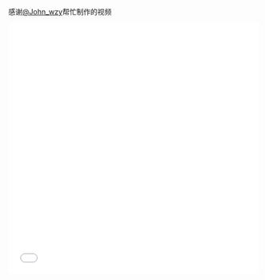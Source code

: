 感谢[@John_wzy](https://space.bilibili.com/39812960)帮忙制作的视频

<iframe height=500 width=500 src="//player.bilibili.com/player.html?aid=887375756&bvid=BV1WK4y1N7BD&cid=319120333&p=1" scrolling="no" border="0" frameborder="no" framespacing="0" allowfullscreen="true"> </iframe>